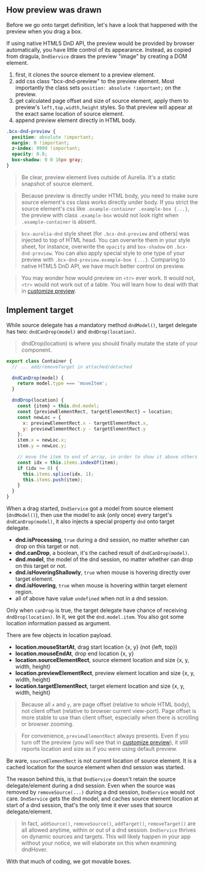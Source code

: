 ## How preview was drawn

Before we go onto target definition, let's have a look that happened with the preview when you drag a box.

If using native HTML5 DnD API, the preview would be provided by browser automatically, you have little control of its appearance. Instead, as copied from dragula, `DndService` draws the preview "image" by creating a DOM element.

1. first, it clones the source element to a preview element.
2. add css class "bcx-dnd-preview" to the preview element. Most importantly the class sets `position: absolute !important;` on the preview.
3. get calculated page offset and size of source element, apply them to preview's `left,top,width,height` styles. So that preview will appear at the exact same location of source element.
4. append preview element directly in HTML body.

```css
.bcx-dnd-preview {
  position: absolute !important;
  margin: 0 !important;
  z-index: 9999 !important;
  opacity: 0.8;
  box-shadow: 0 0 16px gray;
}
```

> Be clear, preview element lives outside of Aurelia. It's a static snapshot of source element.

> Because preview is directly under HTML body, you need to make sure source element's css class works directly under body. If you strict the source element's css like `.example-container .example-box {...}`, the preview with class `.example-box` would not look right when `.example-container` is absent.

> `bcx-aurelia-dnd` style sheet (for `.bcx-dnd-preview` and others) was injected to top of HTML head. You can overwrite them in your style sheet, for instance, overwrite the `opacity` and `box-shadow` on `.bcx-dnd-preview`. You can also apply special style to one type of your preview with `.bcx-dnd-preview.example-box {...}`. Comparing to native HTML5 DnD API, we have much better control on preview.

> You may wonder how would preview on `<tr>` ever work. It would not, `<tr>` would not work out of a table. You will learn how to deal with that in [customize preview](#/customize-preview-and-hover).

## Implement target

While source delegate has a mandatory method `dndModel()`, target delegate has two: `dndCanDrop(model)` and `dndDrop(location)`.

> dndDrop(location) is where you should finally mutate the state of your component.

```javascript
export class Container {
  // ... add/removeTarget in attached/detached

  dndCanDrop(model) {
    return model.type === 'moveItem';
  }

  dndDrop(location) {
    const {item} = this.dnd.model;
    const {previewElementRect, targetElementRect} = location;
    const newLoc = {
      x: previewElementRect.x - targetElementRect.x,
      y: previewElementRect.y - targetElementRect.y
    };
    item.x = newLoc.x;
    item.y = newLoc.y;

    // move the item to end of array, in order to show it above others
    const idx = this.items.indexOf(item);
    if (idx >= 0) {
      this.items.splice(idx, 1);
      this.items.push(item);
    }
  }
}
```

When a drag started, `DndService` got a model from source element (`dndModel()`), then use the model to ask (only once) every target's `dndCanDrop(model)`, it also injects a special property `dnd` onto target delegate.

* __dnd.isProcessing__, `true` during a dnd session, no matter whether can drop on this target or not.
* __dnd.canDrop__, a boolean, it's the cached result of `dndCanDrop(model)`.
* __dnd.model__, the model of the dnd session, no matter whether can drop on this target or not.
* __dnd.isHoveringShallowly__, `true` when mouse is hovering directly over target element.
* __dnd.isHovering__, `true` when mouse is hovering within target element region.
* all of above have value `undefined` when not in a dnd session.


Only when `canDrop` is true, the target delegate have chance of receiving `dndDrop(location)`. In it, we got the `dnd.model.item`. You also got some location information passed as argument.

There are few objects in location payload.
* __location.mouseStartAt__, drag start location {x, y} (not {left, top})
* __location.mouseEndAt__, drop end location {x, y}
* __location.sourceElementRect__, source element location and size {x, y, width, height}
* __location.previewElementRect__, preview element location and size {x, y, width, height}
* __location.targetElementRect__, target element location and size {x, y, width, height}

> Because all `x` and `y`, are page offset (relative to whole HTML body), not client offset (relative to browser current view-port). Page offset is more stable to use than client offset, especially when there is scrolling or browser zooming.

> For convenience, `previewElementRect` always presents. Even if you turn off the preview (you will see that in [customize preview](#/customize-preview-and-hover)), it still reports location and size as if you were using default preview.

Be ware, `sourceElementRect` is not current location of source element. It is a cached location for the source element when dnd session was started.

The reason behind this, is that `DndService` doesn't retain the source delegate/element during a dnd session. Even when the source was removed by `removeSource(...)` during a dnd session, `DndService` would not care. `DndService` gets the dnd model, and caches source element location at start of a dnd session, that's the only time it ever uses that source delegate/element.

> In fact, `addSource()`, `removeSource()`, `addTarget()`, `removeTarget()` are all allowed anytime, within or out of a dnd session. `DndService` thrives on dynamic sources and targets. This will likely happen in your app without your notice, we will elaborate on this when examining dndHover.

With that much of coding, we got movable boxes.

